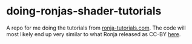 # doing-ronjas-shader-tutorials


A repo for me doing the tutorials from [ronja-tutorials.com](ronja-tutorials.com). The code will most likely end up very similar to what Ronja released as CC-BY [here](github.com/ronja-tutorials/ShaderTutorials). 
